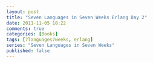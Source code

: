 ```yaml
---
layout: post
title: "Seven Languages in Seven Weeks Erlang Day 2"
date: 2011-11-05 18:22
comments: true
categories: [Books]
tags: [7languages7weeks, erlang]
series: "Seven Languages in Seven Weeks"
published: false
---
```

